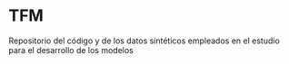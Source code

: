 # TFM
Repositorio del código y de los datos sintéticos empleados en el estudio para el desarrollo de los modelos
